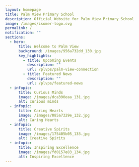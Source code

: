 ```yaml
---
layout: homepage
title: Palm View Primary School
description: Official Website for Palm View Primary School
image: /images/isomer-logo.svg
permalink: /
notification: ""
sections:
  - hero:
      title: Welcome to Palm View
      background: /images/956a732dd_130.jpg
      key_highlights:
        - title: Upcoming Events
          description: ""
          url: /plvps/palm-view-connection
        - title: Featured News
          description: ""
          url: /plvps/featured-news
  - infopic:
      title: Curious Minds
      image: /images/dca390eaa_131.jpg
      alt: curious minds
  - infopic:
      title: Caring Hearts
      image: /images/085a7329e_132.jpg
      alt: Caring Hearts
  - infopic:
      title: Creative Spirits
      image: /images/175405b05_133.jpg
      alt: Creative Spirits
  - infopic:
      title: Inspiring Excellence
      image: /images/fd0157e83_134.jpg
      alt: Inspiring Excellence
---
```



